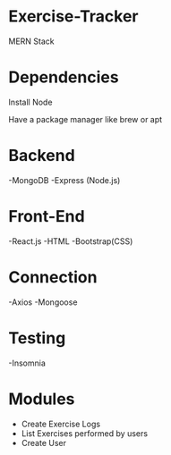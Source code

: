 # Exercise-Tracker
MERN Stack

# Dependencies

Install Node

Have a package manager like brew or apt

# Backend 

-MongoDB
-Express (Node.js)

# Front-End
-React.js
-HTML
-Bootstrap(CSS)

# Connection 
-Axios
-Mongoose

# Testing
-Insomnia

# Modules
- Create Exercise Logs
- List Exercises performed by users
- Create User
